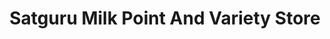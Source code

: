 ---
title: "Satguru Milk Point And Variety Store"
url: /ellenabad/satguru-milk-point-and-variety-store/
shop: department store
---